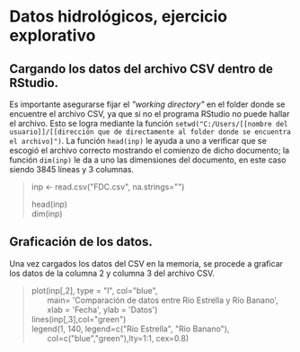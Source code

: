 # Datos hidrológicos, ejercicio explorativo

## Cargando los datos del archivo CSV dentro de RStudio.

Es importante asegurarse fijar el _"working directory"_ en el folder donde se encuentre el archivo CSV, ya que si no el programa RStudio no puede hallar el archivo. Esto se logra mediante la función `setwd("C:/Users/[[nombre del usuario]]/[[dirección que de directamente al folder donde se encuentra el archivo]")`. La función `head(inp)` le ayuda a uno a verificar que se escogió el archivo correcto mostrando el comienzo de dicho documento; la función `dim(inp)` le da a uno las dimensiones del documento, en este caso siendo 3845 líneas y 3 columnas.  

> inp <- read.csv("FDC.csv", na.strings="")
>  
> head(inp)   
> dim(inp)
  
 ## Graficación de los datos.
 
 Una vez cargados los datos del CSV en la memoria, se procede a graficar los datos de la columna 2 y columna 3 del archivo CSV.
 
> plot(inp[,2], type = "l", col="blue",   
>&nbsp;&nbsp;&nbsp;&nbsp;&nbsp;&nbsp; main= 'Comparación de datos entre Río Estrella y Río Banano',  
>&nbsp;&nbsp;&nbsp;&nbsp;&nbsp;&nbsp; xlab = 'Fecha', ylab = 'Datos')  
>lines(inp[,3],col="green")  
>legend(1, 140, legend=c("Río Estrella", "Río Banano"),   
>&nbsp;&nbsp;&nbsp;&nbsp;&nbsp;&nbsp; col=c("blue","green"),lty=1:1, cex=0.8)
